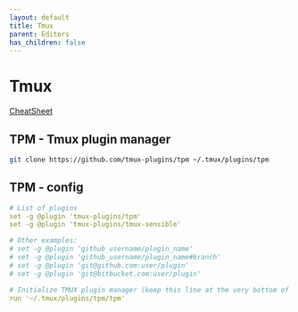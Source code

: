 ```yaml
---
layout: default
title: Tmux
parent: Editors
has_children: false
---
```


# Tmux

[CheatSheet](https://tmuxcheatsheet.com/)


## TPM - Tmux plugin manager

```bash
git clone https://github.com/tmux-plugins/tpm ~/.tmux/plugins/tpm
```

## TPM - config

```yaml
# List of plugins
set -g @plugin 'tmux-plugins/tpm'
set -g @plugin 'tmux-plugins/tmux-sensible'

# Other examples:
# set -g @plugin 'github_username/plugin_name'
# set -g @plugin 'github_username/plugin_name#branch'
# set -g @plugin 'git@github.com:user/plugin'
# set -g @plugin 'git@bitbucket.com:user/plugin'

# Initialize TMUX plugin manager (keep this line at the very bottom of tmux.conf)
run '~/.tmux/plugins/tpm/tpm'
```

